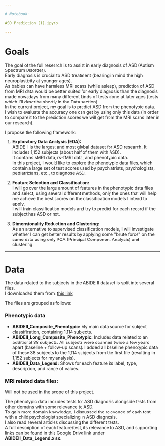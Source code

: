 ```yaml
---

# Notebook:

ASD Prediction (1).ipynb

---
```


# Goals

The goal of the full research is to assist in early diagnosis of ASD (Autism Spectrum Disorder).  
Early diagnosis is crucial to ASD treatment (bearing in mind the high neuroplasticity at younger ages).  
As babies can have harmless MRI scans (while asleep), prediction of ASD from MRI data would be better suited for early diagnosis than the diagnosis made nowadays from many different kinds of tests done at later ages (tests which I’ll describe shortly in the Data section).  
In the current project, my goal is to predict ASD from the phenotypic data.  
I wish to evaluate the accuracy one can get by using only this data (in order to compare it to the prediction scores we will get from the MRI scans later in our research).

I propose the following framework:

1. **Exploratory Data Analysis (EDA):**  
   ABIDE II is the largest and most global dataset for ASD research. It includes 1,152 subjects (about half of them with ASD).  
   It contains sMRI data, rs-fMRI data, and phenotypic data.  
   In this project, I would like to explore the phenotypic data files, which contain a large set of test scores used by psychiatrists, psychologists, pediatricians, etc., to diagnose ASD.

2. **Feature Selection and Classification:**  
   I will go over the large amount of features in the phenotypic data files and select, using several different methods, only the ones that will help me achieve the best scores on the classification models I intend to apply.  
   I will train classification models and try to predict for each record if the subject has ASD or not.

3. **Dimensionality Reduction and Clustering:**  
   As an alternative to supervised classification models, I will investigate whether I can get better results by applying some "brute force" on the same data using only PCA (Principal Component Analysis) and clustering.


---

# Data

The data related to the subjects in the ABIDE II dataset is split into several files.  
I downloaded them from: [this link](https://www.nitrc.org/frs/downloadlink.php/9108)

The files are grouped as follows:

### Phenotypic data
- **ABIDEII_Composite_Phenotypic:** My main data source for subject classification, containing 1,114 subjects.
- **ABIDEII_Long_Composite_Phenotypic:** Includes data related to an additional 38 subjects. All subjects were scanned twice a few years apart (baseline + follow-up scans). I added all baseline phenotypic data of these 38 subjects to the 1,114 subjects from the first file (resulting in 1,152 subjects for my analysis).
- **ABIDEII_Data_Legend:** Shows for each feature its label, type, description, and range of values.

### MRI related data files:
Will not be used in the scope of this project.

The phenotypic data includes tests for ASD diagnosis alongside tests from other domains with some relevance to ASD.  
To gain more domain knowledge, I discussed the relevance of each test with a child psychologist specializing in ASD diagnosis.  
I also read several articles discussing the different tests.  
A full description of each feature/test, its relevance to ASD, and supporting links can be found in this Google Drive link under **ABIDEII_Data_Legend.xlsx**.

